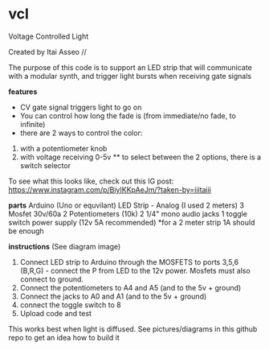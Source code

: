 # vcl
Voltage Controlled Light

Created by Itai Asseo // 

The purpose of this code is to support an LED strip that will communicate with a modular synth, and trigger light bursts when receiving gate signals

**features** 
* CV gate signal triggers light to go on
* You can control how long the fade is (from immediate/no fade, to infinite)
* there are 2 ways to control the color:
1. with a potentiometer knob
2. with voltage receiving 0-5v
** to select between the 2 options, there is a switch selector

To see what this looks like, check out this IG post: https://www.instagram.com/p/BiyIKKpAeJm/?taken-by=iiitaiii

**parts**
Arduino (Uno or equvilant)
LED Strip - Analog (I used 2 meters)
3 Mosfet 30v/60a
2 Potentiometers (10k)
2 1/4" mono audio jacks
1 toggle switch
power supply (12v 5A recommended) *for a 2 meter strip 1A should be enough

**instructions** (See diagram image)
1. Connect LED strip to Arduino through the MOSFETS to ports 3,5,6 (B,R,G) - connect the P from LED to the 12v power. Mosfets must also connect to ground.
2. Connect the potentiometers to A4 and A5 (and to the 5v + ground)
3. Connect the jacks to A0 and A1 (and to the 5v + ground)
4. connect the toggle switch to 8
5. Upload code and test

This works best when light is diffused. See pictures/diagrams in this github repo to get an idea how to build it

